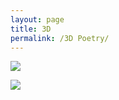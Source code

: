 ```yaml
---
layout: page
title: 3D
permalink: /3D Poetry/
---
```




![]([gifurl](https://media.giphy.com/media/CVsKvUNQSbFho3r4ir/giphy.gif))

![]([gifurl](https://media.giphy.com/media/D8f55hRV0ujBjDOe3w/giphy.gif))
